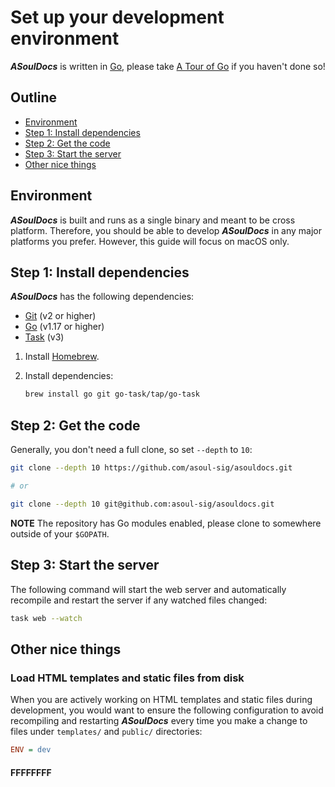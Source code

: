 # Set up your development environment

_**ASoulDocs**_ is written in [Go](https://golang.org/), please take [A Tour of Go](https://tour.golang.org/) if you haven't done so!

## Outline

- [Environment](#environment)
- [Step 1: Install dependencies](#step-1-install-dependencies)
- [Step 2: Get the code](#step-2-get-the-code)
- [Step 3: Start the server](#step-3-start-the-server)
- [Other nice things](#other-nice-things)

## Environment

_**ASoulDocs**_ is built and runs as a single binary and meant to be cross platform. Therefore, you should be able to develop _**ASoulDocs**_ in any major platforms you prefer. However, this guide will focus on macOS only.

## Step 1: Install dependencies

_**ASoulDocs**_ has the following dependencies:

- [Git](https://git-scm.com/book/en/v2/Getting-Started-Installing-Git) (v2 or higher)
- [Go](https://go.dev/doc/install) (v1.17 or higher)
- [Task](https://taskfile.dev/) (v3)

1. Install [Homebrew](https://brew.sh/).
1. Install dependencies:

    ```bash
    brew install go git go-task/tap/go-task
    ```

## Step 2: Get the code

Generally, you don't need a full clone, so set `--depth` to `10`:

```bash
git clone --depth 10 https://github.com/asoul-sig/asouldocs.git

# or

git clone --depth 10 git@github.com:asoul-sig/asouldocs.git
```

**NOTE** The repository has Go modules enabled, please clone to somewhere outside of your `$GOPATH`.

## Step 3: Start the server

The following command will start the web server and automatically recompile and restart the server if any watched files changed:

```bash
task web --watch
```

## Other nice things

### Load HTML templates and static files from disk

When you are actively working on HTML templates and static files during development, you would want to ensure the following configuration to avoid recompiling and restarting _**ASoulDocs**_ every time you make a change to files under `templates/` and `public/` directories:

```ini
ENV = dev
```

#### FFFFFFFF
